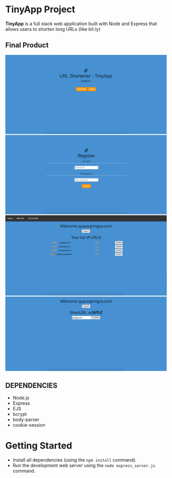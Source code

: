 # TinyApp Project

**TinyApp** is a full stack web application built with Node and Express that allows users to shorten long URLs (like bit.ly)

## Final Product
!["Screenshot of Home Page"](https://github.com/chaodonghu/Week2---Tiny-URL-App/blob/master/docs/home.png?raw=true)
!["Screenshot of Register Page"](https://github.com/chaodonghu/Week2---Tiny-URL-App/blob/master/docs/register.png?raw=true)
!["Screenshot of list of URLS page"](https://github.com/chaodonghu/Week2---Tiny-URL-App/blob/master/docs/listofurls.png?raw=true)
!["Screenshot of Update URLS page"](https://github.com/chaodonghu/Week2---Tiny-URL-App/blob/master/docs/updateurls.png?raw=true)

## DEPENDENCIES

- Node.js
- Express
- EJS
- bcrypt
- body-parser
- cookie-session

# Getting Started
- Install all dependencies (using the `npm install` command).
- Run the development web server using the `node express_server.js` command.
